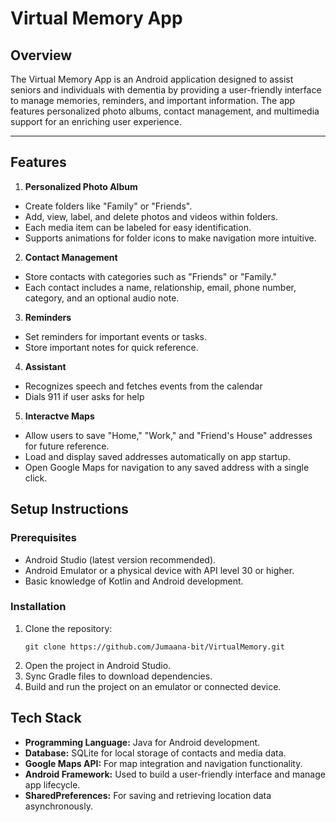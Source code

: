 # __Virtual Memory App__ #

## Overview ##
The Virtual Memory App is an Android application designed to assist seniors and individuals with dementia by providing a user-friendly interface to manage memories, reminders, and important information. The app features personalized photo albums, contact management, and multimedia support for an enriching user experience.

 - - - -

 ## Features ##
1. __Personalized Photo Album__
* Create folders like "Family" or "Friends".
* Add, view, label, and delete photos and videos within folders.
* Each media item can be labeled for easy identification.
* Supports animations for folder icons to make navigation more intuitive.
2. __Contact Management__
  * Store contacts with categories such as "Friends" or "Family."
  * Each contact includes a name, relationship, email, phone number, category, and an optional audio note.
3. __Reminders__
  * Set reminders for important events or tasks.
  * Store important notes for quick reference.
4. __Assistant__
  * Recognizes speech and fetches events from the calendar
  * Dials 911 if user asks for help
5. __Interactve Maps__
  * Allow users to save "Home," "Work," and "Friend's House" addresses for future reference.
  * Load and display saved addresses automatically on app startup.
  * Open Google Maps for navigation to any saved address with a single click.

## Setup Instructions ##
### Prerequisites ##
* Android Studio (latest version recommended).
* Android Emulator or a physical device with API level 30 or higher.
* Basic knowledge of Kotlin and Android development.

### Installation ###
1. Clone the repository:
   ```
   git clone https://github.com/Jumaana-bit/VirtualMemory.git
   ```
2. Open the project in Android Studio.
3. Sync Gradle files to download dependencies.
4. Build and run the project on an emulator or connected device.

## Tech Stack ##
* __Programming Language:__ Java for Android development.
* __Database:__ SQLite for local storage of contacts and media data.
* __Google Maps API:__ For map integration and navigation functionality.
* __Android Framework:__ Used to build a user-friendly interface and manage app lifecycle.
* __SharedPreferences:__ For saving and retrieving location data asynchronously.   


